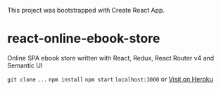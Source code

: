 This project was bootstrapped with Create React App.

# react-online-ebook-store
Online SPA ebook store written with React, Redux, React Router v4 and Semantic UI

`git clone`
`...`
`npm install`
`npm start`
`localhost:3000`
or
[Visit on Heroku](https://blooming-lake-23100.herokuapp.com/)